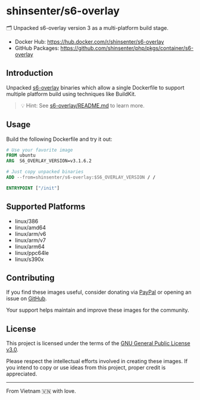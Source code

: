 # shinsenter/s6-overlay

🗂 Unpacked s6-overlay version 3 as a multi-platform build stage.

- Docker Hub: https://hub.docker.com/r/shinsenter/s6-overlay
- GitHub Packages: https://github.com/shinsenter/php/pkgs/container/s6-overlay

## Introduction

Unpacked [s6-overlay](https://github.com/just-containers/s6-overlay) binaries which allow a single Dockerfile to support multiple platform build using techniques like BuildKit.

> 💡 Hint: See [s6-overlay/README.md](https://github.com/just-containers/s6-overlay/blob/master/README.md) to learn more.

## Usage

Build the following Dockerfile and try it out:

```Dockerfile
# Use your favorite image
FROM ubuntu
ARG  S6_OVERLAY_VERSION=v3.1.6.2

# Just copy unpacked binaries
ADD --from=shinsenter/s6-overlay:$S6_OVERLAY_VERSION / /

ENTRYPOINT ["/init"]
```

## Supported Platforms

- linux/386
- linux/amd64
- linux/arm/v6
- linux/arm/v7
- linux/arm64
- linux/ppc64le
- linux/s390x

## Contributing

If you find these images useful, consider donating via [PayPal](https://www.paypal.me/shinsenter)
or opening an issue on [GitHub](https://github.com/shinsenter/php/issues/new).

Your support helps maintain and improve these images for the community.

## License

This project is licensed under the terms of the [GNU General Public License v3.0](https://code.shin.company/php/blob/main/LICENSE).

Please respect the intellectual efforts involved in creating these images.
If you intend to copy or use ideas from this project, proper credit is appreciated.

---

From Vietnam 🇻🇳 with love.
